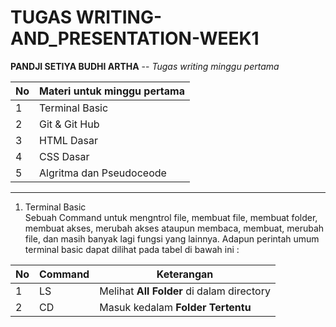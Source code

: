 # TUGAS WRITING-AND_PRESENTATION-WEEK1

__PANDJI SETIYA BUDHI ARTHA__ -- _Tugas writing minggu pertama_

| No | Materi untuk minggu pertama | 
|----|-----------------------------|
|  1 | Terminal Basic              |
|  2 | Git & Git Hub               |
|  3 | HTML Dasar                  |
|  4 | CSS Dasar                   |
|  5 | Algritma dan Pseudoceode    |
 
---------------------------------------------------------------
1. Terminal Basic<br>
    Sebuah Command untuk mengntrol file, membuat file, membuat folder, membuat akses, merubah akses ataupun membaca, membuat, merubah file, dan masih banyak lagi fungsi yang lainnya. Adapun perintah umum terminal basic dapat dilihat pada tabel di bawah ini :<br>

| __No__ | __Command__ | __Keterangan__ |
|--------|-------------|----------------|
|    1   | LS          | Melihat __All Folder__ di dalam directory |
|    2   | CD          | Masuk kedalam __Folder Tertentu__ |